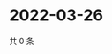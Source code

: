 # 2022-03-26

共 0 条

<!-- BEGIN WEIBO -->
<!-- 最后更新时间 Sat Mar 26 2022 21:10:44 GMT+0800 (China Standard Time) -->

<!-- END WEIBO -->
